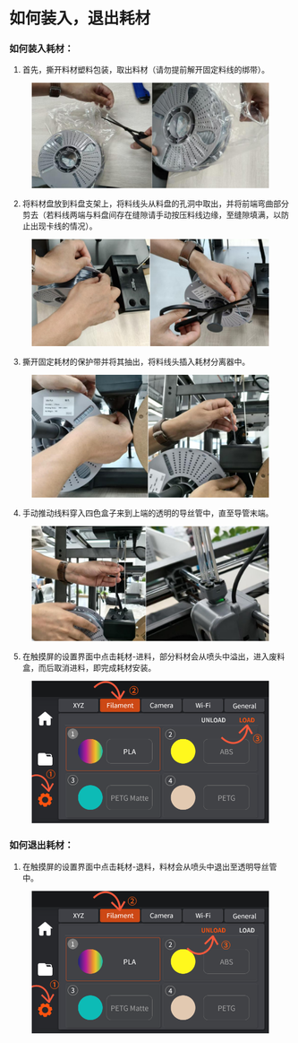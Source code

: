 # 如何装入，退出耗材

### 如何装入耗材：

1. 首先，撕开料材塑料包装，取出料材（请勿提前解开固定料线的绑带）。

<figure><img src="../../../../.gitbook/assets/image (3) (1) (1).png" alt=""><figcaption></figcaption></figure>

2. 将料材盘放到料盘支架上，将料线头从料盘的孔洞中取出，并将前端弯曲部分剪去（若料线两端与料盘间存在缝隙请手动按压料线边缘，至缝隙填满，以防止出现卡线的情况）。

<figure><img src="../../../../.gitbook/assets/image (29).png" alt=""><figcaption></figcaption></figure>

3. 撕开固定耗材的保护带并将其抽出，将料线头插入耗材分离器中。

<figure><img src="../../../../.gitbook/assets/image (5) (1).png" alt=""><figcaption></figcaption></figure>

4. 手动推动线料穿入四色盒子来到上端的透明的导丝管中，直至导管末端。

<figure><img src="../../../../.gitbook/assets/image (30).png" alt=""><figcaption></figcaption></figure>

5. 在触摸屏的设置界面中点击耗材-进料，部分料材会从喷头中溢出，进入废料盒，而后取消进料，即完成耗材安装。

<figure><img src="../../../../.gitbook/assets/图片3.png" alt=""><figcaption></figcaption></figure>

### 如何退出耗材：

1. 在触摸屏的设置界面中点击耗材-退料，料材会从喷头中退出至透明导丝管中。

<figure><img src="../../../../.gitbook/assets/图片4.png" alt=""><figcaption></figcaption></figure>
